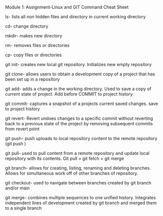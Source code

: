 Module 1: Assignment-Linux and GIT Command Cheat Sheet

ls- lists all non hidden files and directory in current working directory

cd- change directory

mkdir- makes new directory 

rm- removes files or directories

cp- copy files or directories



git init- creates new local git repository. Initializes new empty repository

git clone- allows users to obtain a development copy of a project that has been set up in a repository

git add- adds a change in the working directory. Used to save a copy of current state of project. Add before COMMIT to project history

git commit- captures a snapshot of a projects current saved changes. save to project history

git revert- Revert undoes changes to a specific commit without reverting back to a previous state of the project by removing subsequent commits from revert point

git push- push uploads to local repository content to the remote repository (git push <remote> <branch>)

git pull- used to pull content from a remote repository and update local repository with its contents. Git pull = git fetch + git merge

git branch- allows for creating, listing, renaming and deleting branches. Allows for simultaneous work off of other branches of repository. 

git checkout- used to navigate between branches created by git branch and/or  main

git merge- combines multiple sequences to one unified history. Integrates independent lines of development created by git branch and merged them to a single branch
 
